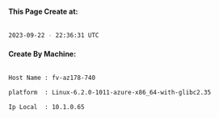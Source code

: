 
   
#### This Page Create at:

```bash

2023-09-22 - 22:36:31 UTC

```

#### Create By Machine:

```bash

Host Name : fv-az178-740

platform  : Linux-6.2.0-1011-azure-x86_64-with-glibc2.35

Ip Local  : 10.1.0.65

```

